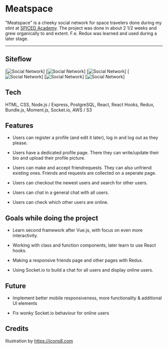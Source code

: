 # Meatspace

"Meatspace" is a cheeky social network for space travelers done during my stint at [SPICED Academy](https://www.spiced.academy/program/full-stack-web-development/). The project was done in about 2 1/2 weeks and grew organically to and extent. F.e. Redux was learned and used during a later stage.

---

## Siteflow

[![Social Network](https://github.com/videothrone/social-network/blob/master/screenshot1.png)]
[![Social Network](https://github.com/videothrone/social-network/blob/master/screenshot2.png)]
[![Social Network](https://github.com/videothrone/social-network/blob/master/screenshot3.png)]
[![Social Network](https://github.com/videothrone/social-network/blob/master/screenshot4.png)]
[![Social Network](https://github.com/videothrone/social-network/blob/master/screenshot5.png)]
[![Social Network](https://github.com/videothrone/social-network/blob/master/screenshot6.png)]

## Tech

HTML, CSS, Node.js / Express, PostgreSQL, React, React Hooks, Redux, Bundle.js, Moment.js, Socket.io, AWS / S3

## Features

-   Users can register a profile (and edit it later), log in and log out as they please.

-   Users have a dedicated profile page. There they can write/update their bio and upload their profile picture.

-   Users can make and accept friendrequests. They can also unfriend existing ones. Friends and requests are collected on a seperate page.

-   Users can checkout the newest users and search for other users.

-   Users can chat in a general chat with all users.

-   Users can check which other users are online.

## Goals while doing the project

-   Learn second framework after Vue.js, with focus on even more interactivity.

-   Working with class and function components, later learn to use React hooks.

-   Making a responsive friends page and other pages with Redux.

-   Using Socket.io to build a chat for all users and display online users.

## Future

-   Implement better mobile responsiveness, more functionality & additional UI elements

-   Fix wonky Socket.io behaviour for online users

## Credits

Illustration by https://icons8.com
